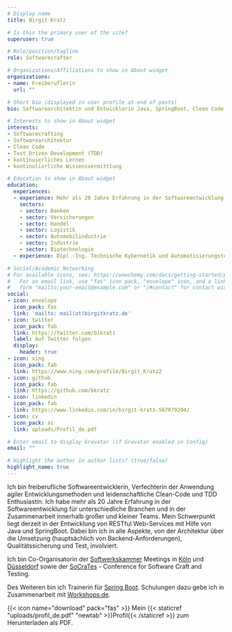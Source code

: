 ```yaml
---
# Display name
title: Birgit Kratz

# Is this the primary user of the site?
superuser: true

# Role/position/tagline
role: Softwarecrafter

# Organizations/Affiliations to show in About widget
organizations:
- name: Freiberuflerin
  url: ""

# Short bio (displayed in user profile at end of posts)
bio: Softwarearchitektin und Entwicklerin Java, SpringBoot, Clean Code, Agile

# Interests to show in About widget
interests:
- Softwarecrafting
- Softwarearchitektur
- Clean Code
- Test Driven Development (TDD)
- kontinuierliches Lernen
- kontinulierliche Wissensvermittlung

# Education to show in About widget
education:
  experiences:
  - experience: Mehr als 20 Jahre Erfahrung in der Softwareentwicklung (Java, Backend)
    sectors:
    - sector: Banken
    - sector: Versicherungen
    - sector: Handel
    - sector: Logistik
    - sector: Automobilindustrie
    - sector: Industrie
    - sector: Biotechnologie
  - experience: Dipl.-Ing. Technische Kybernetik und Automatisierungstechnik, TU Dresden, 1992

# Social/Academic Networking
# For available icons, see: https://wowchemy.com/docs/getting-started/page-builder/#icons
#   For an email link, use "fas" icon pack, "envelope" icon, and a link in the
#   form "mailto:your-email@example.com" or "/#contact" for contact widget.
social:
- icon: envelope
  icon_pack: fas
  link: 'mailto: mail(at)birgitkratz.de'
- icon: twitter
  icon_pack: fab
  link: https://twitter.com/bikratz
  label: Auf Twitter folgen
  display:
    header: true
- icon: xing
  icon_pack: fab
  link: https://www.xing.com/profile/Birgit_Kratz2
- icon: github
  icon_pack: fab
  link: https://github.com/bkratz
- icon: linkedin
  icon_pack: fab
  link: https://www.linkedin.com/in/birgit-kratz-567079204/
- icon: cv
  icon_pack: ai
  link: uploads/Profil_de.pdf

# Enter email to display Gravatar (if Gravatar enabled in Config)
email: ""

# Highlight the author in author lists? (true/false)
highlight_name: true
---
```


Ich bin freiberufliche Softwareentwicklerin, Verfechterin der Anwendung agiler Entwicklungsmethoden und leidenschaftliche Clean-Code und TDD Enthusiastin.
Ich habe mehr als 20 Jahre Erfahrung in der Softwareentwicklung für unterschiedliche Branchen und in der Zusammenarbeit innerhalb großer und kleiner Teams.
Mein Schwerpunkt liegt derzeit in der Entwicklung von RESTful Web-Services mit Hilfe von Java und SpringBoot. Dabei bin ich in alle Aspekte, von der Architektur über die Umsetzung (hauptsächlich von Backend-Anforderungen), Qualitätssicherung und Test, involviert.

Ich bin Co-Organisatorin der [Softwerkskammer](https://softwerkskammer.org) Meetings in [Köln](https://www.meetup.com/de-DE/Softwerkskammer-Koln/) und [Düsseldorf](https://www.meetup.com/de-DE/Softwerkskammer-Dusseldorf/) sowie der [SoCraTes](https://www.socrates-conference.de/home) - Conference for Software Craft and Testing.

Des Weiteren bin ich Trainerin für [Spring Boot](https://spring.io/projects/spring-boot). Schulungen dazu gebe ich in Zusammenarbeit mit [Workshops.de](https://www.workshops.de).


{{< icon name="download" pack="fas" >}} Mein {{< staticref "uploads/profil_de.pdf" "newtab" >}}Profil{{< /staticref >}} zum Herunterladen als PDF.
